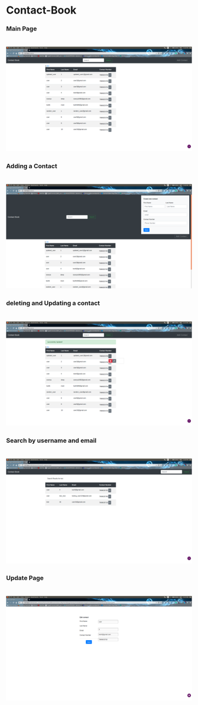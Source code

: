 # Contact-Book

### Main Page
# ![Main Page](main_page.png)

### Adding a Contact
# ![Adding a Contact](add_contact.png)

### deleting and Updating a contact
# ![deleting and Updating a contact](delete_and_update.png)

### Search by username and email
# ![Search by username and email](search_page.png)

### Update Page
# ![Update Page](update_page.png)

